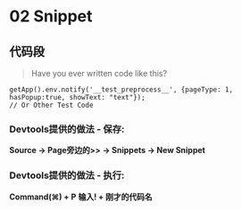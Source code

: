 
# 02 Snippet

## 代码段

> Have you ever written code like this?

```
getApp().env.notify('__test_preprocess__', {pageType: 1, hasPopup:true, showText: "text"});
// Or Other Test Code
```

### Devtools提供的做法 - 保存:
**Source -> Page旁边的>> -> Snippets -> New Snippet**


### Devtools提供的做法 - 执行:
**Command(⌘) + P**
**输入! + 刚才的代码名**
